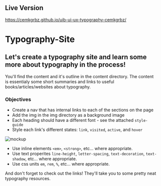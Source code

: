 ## Live Version

https://cemkgrbz.github.io/uib-ui-ux-typography-cemkgrbz/

# Typography-Site

## Let's create a typography site and learn some more about typography in the process!

You'll find the content and it's outline in the content directory. The content is essentialy some short summaries and links to useful books/articles/websites about typography.

### Objectives

- Create a nav that has internal links to each of the sections on the page
- Add the img in the img directory as a background image
- Each heading should have a different font - see the attached `style-guide`
- Style each link's different states: `link`, `visited`, `active`, and `hover`

![mockup](/img/mockup.gif)

- Use inline elements `<em>`, `<strong>`, etc... where appropriate.
- Use text properites `line-height`, `letter-spacing`, `text-decoration`, `text-shadow`, etc... where appropriate.
- Use css units `em`, `rem`, `%`, etc... where appropriate.

And don't forget to check out the links! They'll take you to some pretty neat typography resources.

